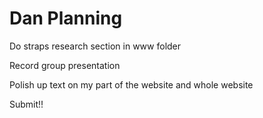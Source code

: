 # Dan Planning

Do straps research section in www folder

Record group presentation

Polish up text on my part of the website and whole website

Submit!!
